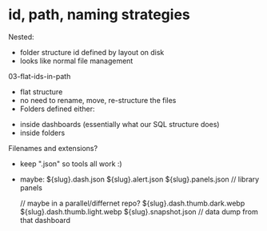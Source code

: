# id, path, naming strategies


Nested:
- folder structure id defined by layout on disk
- looks like normal file management



03-flat-ids-in-path
* flat structure
* no need to rename, move, re-structure the files
* Folders defined either:
- inside dashboards  (essentially what our SQL structure does)
- inside folders


Filenames and extensions?
* keep ".json" so tools all work :)
* maybe:
   ${slug}.dash.json
   ${slug}.alert.json
   ${slug}.panels.json // library panels

   // maybe in a parallel/differnet repo?
   ${slug}.dash.thumb.dark.webp 
   ${slug}.dash.thumb.light.webp
   ${slug}.snapshot.json // data dump from that dashboard

